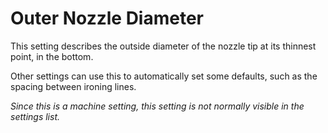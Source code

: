 Outer Nozzle Diameter
====
This setting describes the outside diameter of the nozzle tip at its thinnest point, in the bottom.

Other settings can use this to automatically set some defaults, such as the spacing between ironing lines.

*Since this is a machine setting, this setting is not normally visible in the settings list.*